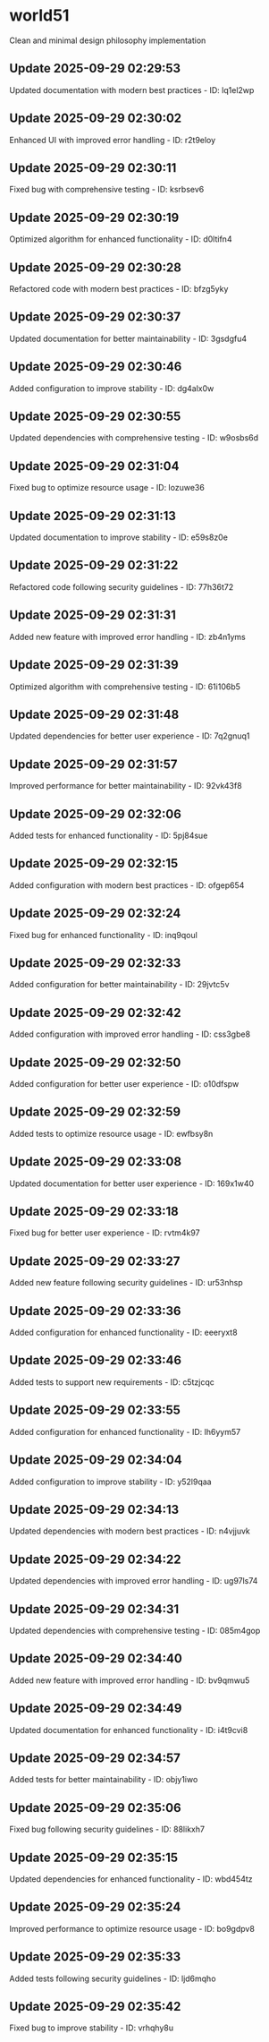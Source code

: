 # world51
Clean and minimal design philosophy implementation

## Update 2025-09-29 02:29:53
Updated documentation with modern best practices - ID: lq1el2wp


## Update 2025-09-29 02:30:02
Enhanced UI with improved error handling - ID: r2t9eloy


## Update 2025-09-29 02:30:11
Fixed bug with comprehensive testing - ID: ksrbsev6


## Update 2025-09-29 02:30:19
Optimized algorithm for enhanced functionality - ID: d0ltifn4


## Update 2025-09-29 02:30:28
Refactored code with modern best practices - ID: bfzg5yky


## Update 2025-09-29 02:30:37
Updated documentation for better maintainability - ID: 3gsdgfu4


## Update 2025-09-29 02:30:46
Added configuration to improve stability - ID: dg4alx0w


## Update 2025-09-29 02:30:55
Updated dependencies with comprehensive testing - ID: w9osbs6d


## Update 2025-09-29 02:31:04
Fixed bug to optimize resource usage - ID: lozuwe36


## Update 2025-09-29 02:31:13
Updated documentation to improve stability - ID: e59s8z0e


## Update 2025-09-29 02:31:22
Refactored code following security guidelines - ID: 77h36t72


## Update 2025-09-29 02:31:31
Added new feature with improved error handling - ID: zb4n1yms


## Update 2025-09-29 02:31:39
Optimized algorithm with comprehensive testing - ID: 61i106b5


## Update 2025-09-29 02:31:48
Updated dependencies for better user experience - ID: 7q2gnuq1


## Update 2025-09-29 02:31:57
Improved performance for better maintainability - ID: 92vk43f8


## Update 2025-09-29 02:32:06
Added tests for enhanced functionality - ID: 5pj84sue


## Update 2025-09-29 02:32:15
Added configuration with modern best practices - ID: ofgep654


## Update 2025-09-29 02:32:24
Fixed bug for enhanced functionality - ID: inq9qoul


## Update 2025-09-29 02:32:33
Added configuration for better maintainability - ID: 29jvtc5v


## Update 2025-09-29 02:32:42
Added configuration with improved error handling - ID: css3gbe8


## Update 2025-09-29 02:32:50
Added configuration for better user experience - ID: o10dfspw


## Update 2025-09-29 02:32:59
Added tests to optimize resource usage - ID: ewfbsy8n


## Update 2025-09-29 02:33:08
Updated documentation for better user experience - ID: 169x1w40


## Update 2025-09-29 02:33:18
Fixed bug for better user experience - ID: rvtm4k97


## Update 2025-09-29 02:33:27
Added new feature following security guidelines - ID: ur53nhsp


## Update 2025-09-29 02:33:36
Added configuration for enhanced functionality - ID: eeeryxt8


## Update 2025-09-29 02:33:46
Added tests to support new requirements - ID: c5tzjcqc


## Update 2025-09-29 02:33:55
Added configuration for enhanced functionality - ID: lh6yym57


## Update 2025-09-29 02:34:04
Added configuration to improve stability - ID: y52l9qaa


## Update 2025-09-29 02:34:13
Updated dependencies with modern best practices - ID: n4vjjuvk


## Update 2025-09-29 02:34:22
Updated dependencies with improved error handling - ID: ug97ls74


## Update 2025-09-29 02:34:31
Updated dependencies with comprehensive testing - ID: 085m4gop


## Update 2025-09-29 02:34:40
Added new feature with improved error handling - ID: bv9qmwu5


## Update 2025-09-29 02:34:49
Updated documentation for enhanced functionality - ID: i4t9cvi8


## Update 2025-09-29 02:34:57
Added tests for better maintainability - ID: objy1iwo


## Update 2025-09-29 02:35:06
Fixed bug following security guidelines - ID: 88likxh7


## Update 2025-09-29 02:35:15
Updated dependencies for enhanced functionality - ID: wbd454tz


## Update 2025-09-29 02:35:24
Improved performance to optimize resource usage - ID: bo9gdpv8


## Update 2025-09-29 02:35:33
Added tests following security guidelines - ID: ljd6mqho


## Update 2025-09-29 02:35:42
Fixed bug to improve stability - ID: vrhqhy8u

